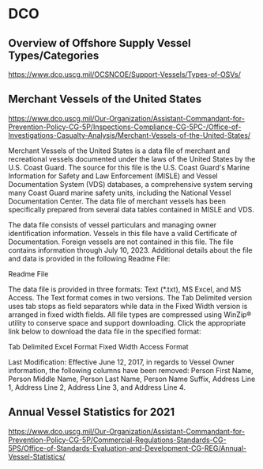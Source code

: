# DCO

## Overview of Offshore Supply Vessel Types/Categories

https://www.dco.uscg.mil/OCSNCOE/Support-Vessels/Types-of-OSVs/

## Merchant Vessels of the United States

https://www.dco.uscg.mil/Our-Organization/Assistant-Commandant-for-Prevention-Policy-CG-5P/Inspections-Compliance-CG-5PC-/Office-of-Investigations-Casualty-Analysis/Merchant-Vessels-of-the-United-States/

Merchant Vessels of the United States is a data file of merchant and recreational vessels documented under the laws of the United States by the U.S. Coast Guard.  The source for this file is the U.S. Coast Guard's Marine Information for Safety and Law Enforcement (MISLE) and Vessel Documentation System (VDS) databases, a comprehensive system serving many Coast Guard marine safety units, including the National Vessel Documentation Center. The data file of merchant vessels has been specifically prepared from several data tables contained in MISLE and VDS. 

The data file consists of vessel particulars and managing owner identification information. Vessels in this file have a valid Certificate of Documentation.  Foreign vessels are not contained in this file.  The file contains information through July 10, 2023.  Additional details about the file and data is provided in the following Readme File:            
 
Readme File
 
The data file is provided in three formats:  Text (*.txt), MS Excel, and MS Access.  The Text format comes in two versions.  The Tab Delimited version uses tab stops as field separators while data in the Fixed Width version is arranged in fixed width fields.  All file types are compressed using WinZip® utility to conserve space and support downloading.  Click the appropriate link below to download the data file in the specified format:

 

Tab Delimited           Excel Format          Fixed Width          Access Format

 

Last Modification:  Effective June 12, 2017, in regards to Vessel Owner information, the following columns have been removed:  Person First Name, Person Middle Name, Person Last Name, Person Name Suffix, Address Line 1, Address Line 2, Address Line 3, and Address Line 4.

## Annual Vessel Statistics for 2021

https://www.dco.uscg.mil/Our-Organization/Assistant-Commandant-for-Prevention-Policy-CG-5P/Commercial-Regulations-Standards-CG-5PS/Office-of-Standards-Evaluation-and-Development-CG-REG/Annual-Vessel-Statistics/